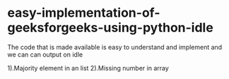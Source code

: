 # easy-implementation-of-geeksforgeeks-using-python-idle
The code that is made available is easy to understand and implement and we can can output on idle

1).Majority element in an list
2).Missing number in array 
